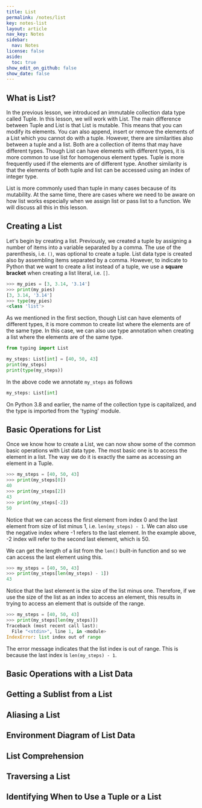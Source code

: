 ```yaml
---
title: List
permalink: /notes/list
key: notes-list
layout: article
nav_key: Notes
sidebar:
  nav: Notes
license: false
aside:
  toc: true
show_edit_on_github: false
show_date: false
---
```


## What is List?
In the previous lesson, we introduced an immutable collection data type called Tuple. In this lesson, we will work with List. The main difference between Tuple and List is that List is mutable. This means that you can modify its elements. You can also append, insert or remove the elements of a List which you cannot do with a tuple. However, there are similarities also between a tuple and a list. Both are a collection of items that may have different types. Though List can have elements with different types, it is more common to use list for homogenous element types. Tuple is more frequently used if the elements are of different type. Another similarity is that the elements of both tuple and list can be accessed using an index of integer type. 

List is more commonly used than tuple in many cases because of its mutability. At the same time, there are cases where we need to be aware on how list works especially when we assign list or pass list to a function. We will discuss all this in this lesson. 

## Creating a List

Let's begin by creating a list. Previously, we created a tuple by assigning a number of items into a variable separated by a comma. The use of the parenthesis, i.e. `()`, was optional to create a tuple. List data type is created also by assembling items separated by a comma. However, to indicate to Python that we want to create a list instead of a tuple, we use a **square bracket** when creating a list literal, i.e. `[]`. 

```python
>>> my_pies = [3, 3.14, '3.14']
>>> print(my_pies)
[3, 3.14, '3.14']
>>> type(my_pies)
<class 'list'>
```

As we mentioned in the first section, though List can have elements of different types, it is more common to create list where the elements are of the same type. In this case, we can also use type annotation when creating a list where the elements are of the same type.

```python
from typing import List

my_steps: List[int] = [40, 50, 43]
print(my_steps)
print(type(my_steps))
```

In the above code we annotate `my_steps` as follows

```python
my_steps: List[int] 
```

On Python 3.8 and earlier, the name of the collection type is capitalized, and the type is imported from the 'typing' module. 

## Basic Operations for List

Once we know how to create a List, we can now show some of the common basic operations with List data type. The most basic one is to access the element in a list. The way we do it is exactly the same as accessing an element in a Tuple.

```python
>>> my_steps = [40, 50, 43]
>>> print(my_steps[0])
40
>>> print(my_steps[2])
43
>>> print(my_steps[-2])
50
```

Notice that we can access the first element from index 0 and the last element from size of list minus 1, i.e. `len(my_steps) - 1`. We can also use the negative index where -1 refers to the last element. In the example above, -2 index will refer to the second last element, which is 50. 

We can get the length of a list from the `len()` built-in function and so we can access the last element using this.

```python
>>> my_steps = [40, 50, 43]
>>> print(my_steps[len(my_steps) - 1])
43
```

Notice that the last element is the size of the list minus one. Therefore, if we use the size of the list as an index to access an element, this results in trying to access an element that is outside of the range.

```python
>>> my_steps = [40, 50, 43]
>>> print(my_steps[len(my_steps)])
Traceback (most recent call last):
  File "<stdin>", line 1, in <module>
IndexError: list index out of range
```

The error message indicates that the list index is out of range. This is because the last index is `len(my_steps) - 1`. 

## Basic Operations with a List Data

## Getting a Sublist from a List

## Aliasing a List

## Environment Diagram of List Data

## List Comprehension

## Traversing a List

## Identifying When to Use a Tuple or a List